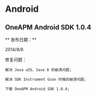 # Android

## OneAPM Android SDK 1.0.4

** 发布日期：**

2014/8/8

修复问题：

    解决 Java u55、Java 8 的崩溃问题;

    解决 SDK Instrument Gson 时候的崩溃问题;

    下载 OneAPM Android SDK 1.0.4;
    
